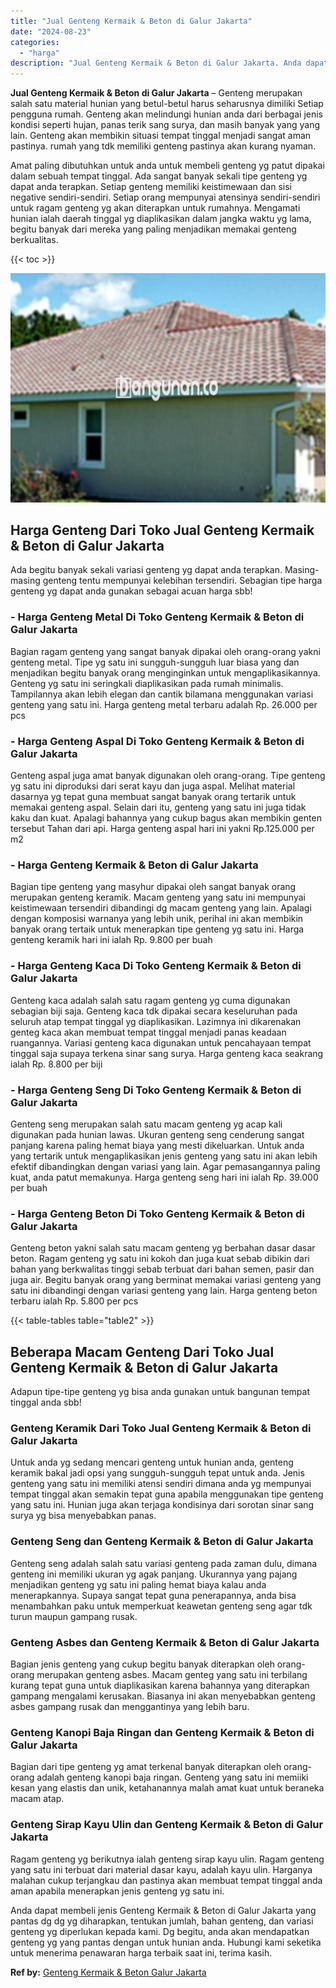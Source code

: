 ```yaml
---
title: "Jual Genteng Kermaik & Beton di Galur Jakarta"
date: "2024-08-23"
categories: 
  - "harga"
description: "Jual Genteng Kermaik & Beton di Galur Jakarta. Anda dapat membeli jenis Genteng Kermaik & Beton di Galur Jakarta yang pantas dg dg yg diharapkan, tentukan ju..."
---
```


**Jual Genteng Kermaik & Beton di Galur Jakarta** – Genteng merupakan salah satu material hunian yang betul-betul harus seharusnya dimiliki Setiap pengguna rumah. Genteng akan melindungi hunian anda dari berbagai jenis kondisi seperti hujan, panas terik sang surya, dan masih banyak yang yang lain. Genteng akan membikin situasi tempat tinggal menjadi sangat aman pastinya. rumah yang tdk memiliki genteng pastinya akan kurang nyaman.

Amat paling dibutuhkan untuk anda untuk membeli genteng yg patut dipakai dalam sebuah tempat tinggal. Ada sangat banyak sekali tipe genteng yg dapat anda terapkan. Setiap genteng memiliki keistimewaan dan sisi negative sendiri-sendiri. Setiap orang mempunyai atensinya sendiri-sendiri untuk ragam genteng yg akan diterapkan untuk rumahnya. Mengamati hunian ialah daerah tinggal yg diaplikasikan dalam jangka waktu yg lama, begitu banyak dari mereka yang paling menjadikan memakai genteng berkualitas.

{{< toc >}}

![Jual Genteng Kermaik & Beton di Galur Jakarta](/images/genteng-minimalis-murah16.png)

## Harga Genteng Dari Toko Jual Genteng Kermaik & Beton di Galur Jakarta

Ada begitu banyak sekali variasi genteng yg dapat anda terapkan. Masing-masing genteng tentu mempunyai kelebihan tersendiri. Sebagian tipe harga genteng yg dapat anda gunakan sebagai acuan harga sbb!

### \- Harga Genteng Metal Di Toko Genteng Kermaik & Beton di Galur Jakarta

Bagian ragam genteng yang sangat banyak dipakai oleh orang-orang yakni genteng metal. Tipe yg satu ini sungguh-sungguh luar biasa yang dan menjadikan begitu banyak orang menginginkan untuk mengaplikasikannya. Genteng yg satu ini seringkali diaplikasikan pada rumah minimalis. Tampilannya akan lebih elegan dan cantik bilamana menggunakan variasi genteng yang satu ini. Harga genteng metal terbaru adalah Rp. 26.000 per pcs

### \- Harga Genteng Aspal Di Toko Genteng Kermaik & Beton di Galur Jakarta

Genteng aspal juga amat banyak digunakan oleh orang-orang. Tipe genteng yg satu ini diproduksi dari serat kayu dan juga aspal. Melihat material dasarnya yg tepat guna membuat sangat banyak orang tertarik untuk memakai genteng aspal. Selain dari itu, genteng yang satu ini juga tidak kaku dan kuat. Apalagi bahannya yang cukup bagus akan membikin genten tersebut Tahan dari api. Harga genteng aspal hari ini yakni Rp.125.000 per m2

### \- Harga Genteng Kermaik & Beton di Galur Jakarta

Bagian tipe genteng yang masyhur dipakai oleh sangat banyak orang merupakan genteng keramik. Macam genteng yang satu ini mempunyai keistimewaan tersendiri dibandingi dg macam genteng yang lain. Apalagi dengan komposisi warnanya yang lebih unik, perihal ini akan membikin banyak orang tertaik untuk menerapkan tipe genteng yg satu ini. Harga genteng keramik hari ini ialah Rp. 9.800 per buah

### \- Harga Genteng Kaca Di Toko Genteng Kermaik & Beton di Galur Jakarta

Genteng kaca adalah salah satu ragam genteng yg cuma digunakan sebagian biji saja. Genteng kaca tdk dipakai secara keseluruhan pada seluruh atap tempat tinggal yg diaplikasikan. Lazimnya ini dikarenakan genteg kaca akan membuat tempat tinggal menjadi panas keadaan ruangannya. Variasi genteng kaca digunakan untuk pencahayaan tempat tinggal saja supaya terkena sinar sang surya. Harga genteng kaca seakrang ialah Rp. 8.800 per biji

### \- Harga Genteng Seng Di Toko Genteng Kermaik & Beton di Galur Jakarta

Genteng seng merupakan salah satu macam genteng yg acap kali digunakan pada hunian lawas. Ukuran genteng seng cenderung sangat panjang karena paling hemat biaya yang mesti dikeluarkan. Untuk anda yang tertarik untuk mengaplikasikan jenis genteng yang satu ini akan lebih efektif dibandingkan dengan variasi yang lain. Agar pemasangannya paling kuat, anda patut memakunya. Harga genteng seng hari ini ialah Rp. 39.000 per buah

### \- Harga Genteng Beton Di Toko Genteng Kermaik & Beton di Galur Jakarta

Genteng beton yakni salah satu macam genteng yg berbahan dasar dasar beton. Ragam genteng yg satu ini kokoh dan juga kuat sebab dibikin dari bahan yang berkwalitas tinggi sebab terbuat dari bahan semen, pasir dan juga air. Begitu banyak orang yang berminat memakai variasi genteng yang satu ini dibandingi dengan variasi genteng yang lain. Harga genteng beton terbaru ialah Rp. 5.800 per pcs

{{< table-tables table="table2" >}}

## Beberapa Macam Genteng Dari Toko Jual Genteng Kermaik & Beton di Galur Jakarta

Adapun tipe-tipe genteng yg bisa anda gunakan untuk bangunan tempat tinggal anda sbb!

### Genteng Keramik Dari Toko Jual Genteng Kermaik & Beton di Galur Jakarta

Untuk anda yg sedang mencari genteng untuk hunian anda, genteng keramik bakal jadi opsi yang sungguh-sungguh tepat untuk anda. Jenis genteng yang satu ini memiliki atensi sendiri dimana anda yg mempunyai tempat tinggal akan semakin tepat guna apabila menggunakan tipe genteng yang satu ini. Hunian juga akan terjaga kondisinya dari sorotan sinar sang surya yg bisa menyebabkan panas.

### Genteng Seng dan Genteng Kermaik & Beton di Galur Jakarta

Genteng seng adalah salah satu variasi genteng pada zaman dulu, dimana genteng ini memiliki ukuran yg agak panjang. Ukurannya yang pajang menjadikan genteng yg satu ini paling hemat biaya kalau anda menerapkannya. Supaya sangat tepat guna penerapannya, anda bisa menambahkan paku untuk memperkuat keawetan genteng seng agar tdk turun maupun gampang rusak.

### Genteng Asbes dan Genteng Kermaik & Beton di Galur Jakarta

Bagian jenis genteng yang cukup begitu banyak diterapkan oleh orang-orang merupakan genteng asbes. Macam genteg yang satu ini terbilang kurang tepat guna untuk diaplikasikan karena bahannya yang diterapkan gampang mengalami kerusakan. Biasanya ini akan menyebabkan genteng asbes gampang rusak dan menggantinya yang lebih baru.

### Genteng Kanopi Baja Ringan dan Genteng Kermaik & Beton di Galur Jakarta

Bagian dari tipe genteng yg amat terkenal banyak diterapkan oleh orang-orang adalah genteng kanopi baja ringan. Genteng yang satu ini memiiki kesan yang elastis dan unik, ketahanannya malah amat kuat untuk beraneka macam atap.

### Genteng Sirap Kayu Ulin dan Genteng Kermaik & Beton di Galur Jakarta

Ragam genteng yg berikutnya ialah genteng sirap kayu ulin. Ragam genteng yang satu ini terbuat dari material dasar kayu, adalah kayu ulin. Harganya malahan cukup terjangkau dan pastinya akan membuat tempat tinggal anda aman apabila menerapkan jenis genteng yg satu ini.

Anda dapat membeli jenis Genteng Kermaik & Beton di Galur Jakarta yang pantas dg dg yg diharapkan, tentukan jumlah, bahan genteng, dan variasi genteng yg diperlukan kepada kami. Dg begitu, anda akan mendapatkan genteng yg yang pantas dengan untuk hunian anda. Hubungi kami seketika untuk menerima penawaran harga terbaik saat ini, terima kasih.

**Ref by:**  [Genteng Kermaik & Beton  Galur Jakarta](https://id.wikipedia.org/wiki/Genteng)
